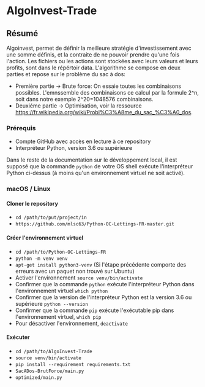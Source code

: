 # AlgoInvest-Trade
## Résumé

Algoinvest, permet de définir la meilleure stratégie d'investissement avec une somme définis, et la contraite de ne pouvoir prendre qu'une fois l'action.
Les fichiers ou les actions sont stockées avec leurs valeurs et leurs profits, sont dans le répértoir data.
L'algorithme se compose en deux parties et repose sur le problème du sac à dos:
- Première partie -> Brute force: On essaie toutes les combinaisons possibles.
  L'emnssemble des combinaisons ce calcul par la formule 2^n, soit dans notre exemple 2^20=1048576 combinaisons.
- Deuxiéme partie -> Optimisation, voir la ressource https://fr.wikipedia.org/wiki/Probl%C3%A8me_du_sac_%C3%A0_dos. 


### Prérequis

- Compte GitHub avec accès en lecture à ce repository
- Interpréteur Python, version 3.6 ou supérieure

Dans le reste de la documentation sur le développement local, il est supposé que la commande `python` de votre OS shell exécute l'interpréteur Python ci-dessus (à moins qu'un environnement virtuel ne soit activé).

### macOS / Linux

#### Cloner le repository

- `cd /path/to/put/project/in`
- `https://github.com/mlsc63/Python-OC-Lettings-FR-master.git`

#### Créer l'environnement virtuel

- `cd /path/to/Python-OC-Lettings-FR`
- `python -m venv venv`
- `apt-get install python3-venv` (Si l'étape précédente comporte des erreurs avec un paquet non trouvé sur Ubuntu)
- Activer l'environnement `source venv/bin/activate`
- Confirmer que la commande `python` exécute l'interpréteur Python dans l'environnement virtuel
`which python`
- Confirmer que la version de l'interpréteur Python est la version 3.6 ou supérieure `python --version`
- Confirmer que la commande `pip` exécute l'exécutable pip dans l'environnement virtuel, `which pip`
- Pour désactiver l'environnement, `deactivate`

#### Exécuter

- `cd /path/to/AlgoInvest-Trade`
- `source venv/bin/activate`
- `pip install --requirement requirements.txt`
- `SacADos-BrutForce/main.py`
- `optimized/main.py`


